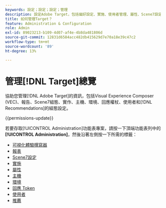 ```yaml
---
keywords: 設定；設定；設定；管理
description: 設定Adobe Target，包括偏好設定、實施、使用者管理、屬性、Scene7設定、主機管理和回應Token。
title: 如何管理Target？
feature: Administration & Configuration
role: Admin
exl-id: 89023213-b109-4d07-af4e-4b8da481806d
source-git-commit: 12831d6584acc482db415629d7e70a18e39c47c2
workflow-type: tm+mt
source-wordcount: '89'
ht-degree: 13%

---
```


# 管理[!DNL Target]總覽

協助您管理[!DNL Adobe Target]的資訊，包括Visual Experience Composer (VEC)、報告、Scene7組態、實作、主機、環境、回應權杖、使用者和[!DNL Recommendations]的組態設定。

{{permissions-update}}

若要存取[!UICONTROL Administration]功能表專案，請按一下頂端功能表列中的&#x200B;**[!UICONTROL Administration]**，然後沿著左側按一下所需的標籤：

* [可視化體驗撰寫器](/help/main/administrating-target/visual-experience-composer-set-up.md)
* [報表](/help/main/administrating-target/reporting.md)
* [Scene7設定](/help/main/administrating-target/scene7-settings.md)
* [實施](/help/main/c-implementing-target/implementing-target.md)
* [屬性](/help/main/administrating-target/c-user-management/property-channel/property-channel.md)
* [主機](/help/main/administrating-target/hosts.md)
* [環境](/help/main/administrating-target/environments.md)
* [回應 Token](/help/main/administrating-target/response-tokens.md)
* [使用者](/help/main/administrating-target/c-user-management/user-management.md)
* [推薦](/help/main/administrating-target/recommendations-settings.md)

